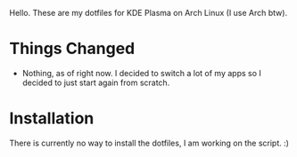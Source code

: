 Hello. These are my dotfiles for KDE Plasma on Arch Linux (I use Arch btw).
# Things Changed
* Nothing, as of right now. I decided to switch a lot of my apps so I decided to just start again from scratch.

# Installation
There is currently no way to install the dotfiles, I am working on the script. :)
